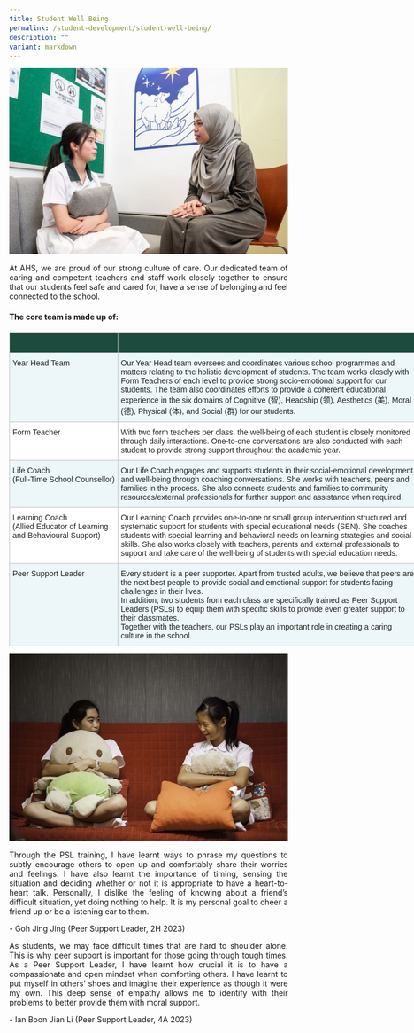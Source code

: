```yaml
---
title: Student Well Being
permalink: /student-development/student-well-being/
description: ""
variant: markdown
---
```


![](/images/Student%20Development/Student%20Well%20Being/Student_Well_being_02.jpg)
<p align="justify">
At AHS, we are proud of our strong culture of care. Our dedicated team of caring and competent teachers and staff work closely together to ensure that our students feel safe and cared for, have a sense of belonging and feel connected to the school.</p>

#### The core team is made up of:

<table style="border-collapse:collapse;border-spacing:0;table-layout: fixed; width: 739px" class="tg"><colgroup><col style="width: 196px"><col style="width: 543px"></colgroup><thead><tr><th style="background-color:#1d4b3e;border-color:#c0c0c0;border-style:solid;border-width:1px;color:#FFF;font-family:Arial, sans-serif;font-size:14px;font-weight:bold;overflow:hidden;padding:10px 5px;text-align:left;vertical-align:top;word-break:normal"><br></th><th style="background-color:#1d4b3e;border-color:#c0c0c0;border-style:solid;border-width:1px;color:#FFF;font-family:Arial, sans-serif;font-size:14px;font-weight:bold;overflow:hidden;padding:10px 5px;text-align:left;vertical-align:top;word-break:normal"></th></tr></thead><tbody><tr><td style="background-color:#EDF6F9;border-color:#c0c0c0;border-style:solid;border-width:1px;color:#222;font-family:Arial, sans-serif;font-size:14px;overflow:hidden;padding:10px 5px;text-align:left;vertical-align:top;word-break:normal"><span style="color:#222;background-color:#EDF6F9">Year Head Team</span><br></td><td style="background-color:#EDF6F9;border-color:#c0c0c0;border-style:solid;border-width:1px;color:#222;font-family:Arial, sans-serif;font-size:14px;overflow:hidden;padding:10px 5px;text-align:left;vertical-align:top;word-break:normal"><span style="color:#222;background-color:#EDF6F9">Our Year Head team oversees and coordinates various school programmes and matters relating to the holistic development of students. The team works closely with Form Teachers of each level to provide strong socio-emotional support for our students. The team also coordinates efforts to provide a coherent educational experience in the six domains of Cognitive (智), Headship (领), Aesthetics (美), Moral (德), Physical (体), and Social (群) for our students.</span><br></td></tr><tr><td style="background-color:#FFF;border-color:#c0c0c0;border-style:solid;border-width:1px;color:#222;font-family:Arial, sans-serif;font-size:14px;overflow:hidden;padding:10px 5px;text-align:left;vertical-align:top;word-break:normal"><span style="color:#222;background-color:#FFF">Form Teacher</span><br></td><td style="background-color:#FFF;border-color:#c0c0c0;border-style:solid;border-width:1px;color:#222;font-family:Arial, sans-serif;font-size:14px;overflow:hidden;padding:10px 5px;text-align:left;vertical-align:top;word-break:normal"><span style="color:#222;background-color:#FFF">With two form teachers per class, the well-being of each student is closely monitored through daily interactions. One-to-one conversations are also conducted with each student to provide strong support throughout the academic year.</span><br></td></tr><tr><td style="background-color:#EDF6F9;border-color:#c0c0c0;border-style:solid;border-width:1px;color:#222;font-family:Arial, sans-serif;font-size:14px;overflow:hidden;padding:10px 5px;text-align:left;vertical-align:top;word-break:normal"><span style="color:#222;background-color:#EDF6F9">Life Coach</span><br><span style="color:#222;background-color:#EDF6F9">(Full-Time School Counsellor) </span></td><td style="background-color:#EDF6F9;border-color:#c0c0c0;border-style:solid;border-width:1px;color:#222;font-family:Arial, sans-serif;font-size:14px;overflow:hidden;padding:10px 5px;text-align:left;vertical-align:top;word-break:normal"><span style="color:#222;background-color:#EDF6F9">Our Life Coach engages and supports students in their social-emotional development and well-being through coaching conversations. She works with teachers, peers and families in the process. She also connects students and families to community resources/external professionals for further support and assistance when required.</span></td></tr><tr><td style="background-color:#FFF;border-color:#c0c0c0;border-style:solid;border-width:1px;color:#222;font-family:Arial, sans-serif;font-size:14px;overflow:hidden;padding:10px 5px;text-align:left;vertical-align:top;word-break:normal"><span style="color:#222;background-color:#FFF">Learning Coach</span><br><span style="color:#222;background-color:#FFF">(Allied Educator of Learning and Behavioural Support)</span><br></td><td style="background-color:#FFF;border-color:#c0c0c0;border-style:solid;border-width:1px;color:#222;font-family:Arial, sans-serif;font-size:14px;overflow:hidden;padding:10px 5px;text-align:left;vertical-align:top;word-break:normal"><span style="color:#222;background-color:#FFF">Our Learning Coach provides one-to-one or small group intervention structured and systematic support for students with special educational needs (SEN).  She coaches students with special learning and behavioral needs on learning strategies and social skills. She also works closely with teachers, parents and external professionals to support and take care of the well-being of students with special education needs.</span><br></td></tr><tr><td style="background-color:#EDF6F9;border-color:#c0c0c0;border-style:solid;border-width:1px;color:#222;font-family:Arial, sans-serif;font-size:14px;overflow:hidden;padding:10px 5px;text-align:left;vertical-align:top;word-break:normal"><span style="color:#222;background-color:#EDF6F9">Peer Support Leader </span></td><td style="background-color:#EDF6F9;border-color:#c0c0c0;border-style:solid;border-width:1px;color:#222;font-family:Arial, sans-serif;font-size:14px;overflow:hidden;padding:10px 5px;text-align:left;vertical-align:top;word-break:normal"><span style="color:#222;background-color:#EDF6F9">Every student is a peer supporter. Apart from trusted adults, we believe that peers are the next best people to provide social and emotional support for students facing challenges in their lives.</span><br><span style="color:#222;background-color:#EDF6F9">In addition, two students from each class are specifically trained as Peer Support Leaders (PSLs) to equip them with specific skills to provide even greater support to their classmates.</span><br><span style="color:#222;background-color:#EDF6F9">Together with the teachers, our PSLs play an important role in creating a caring culture in the school.</span></td></tr></tbody></table>

![](/images/Student%20Development/Student%20Well%20Being/Student_Well-Being_01.jpg)

<p align="justify">
Through the PSL training, I have learnt ways to phrase my questions to subtly encourage others to open up and comfortably share their worries and feelings. I have also learnt the importance of timing, sensing the situation and deciding whether or not it is appropriate to have a heart-to-heart talk. Personally, I dislike the feeling of knowing about a friend’s difficult situation, yet doing nothing to help. It is my personal goal to cheer a friend up or be a listening ear to them.</p>
- Goh Jing Jing (Peer Support Leader, 2H 2023)<br>

<p align="justify">
As students, we may face difficult times that are hard to shoulder alone. This is why peer support is important for those going through tough times. As a Peer Support Leader, I have learnt how crucial it is to have a compassionate and open mindset when comforting others. I have learnt to put myself in others’ shoes and imagine their experience as though it were my own. This deep sense of empathy allows me to identify with their problems to better provide them with moral support.</p>
- Ian Boon Jian Li (Peer Support Leader, 4A 2023) <br>